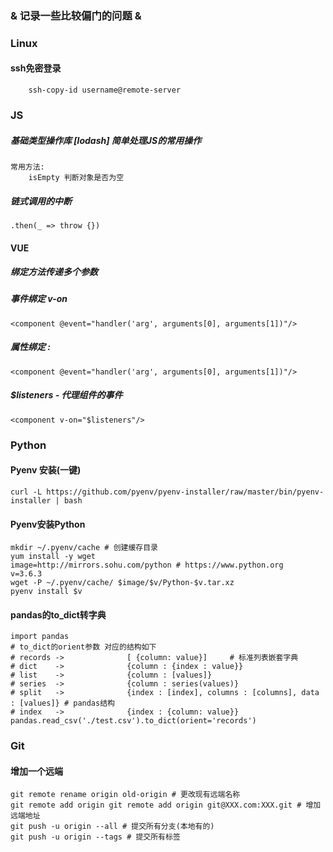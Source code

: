 ### & 记录一些比较偏门的问题 &

### Linux
#### ssh免密登录
```
    ssh-copy-id username@remote-server
```


### JS
##### 基础类型操作库 [lodash] 简单处理JS的常用操作
```
常用方法:
    isEmpty 判断对象是否为空
```
##### 链式调用的中断
```
.then(_ => throw {})
```
#### VUE
##### 绑定方法传递多个参数

##### 事件绑定 v-on
```
<component @event="handler('arg', arguments[0], arguments[1])"/>
```

##### 属性绑定 :
```
<component @event="handler('arg', arguments[0], arguments[1])"/>
```

##### $listeners - 代理组件的事件
```
<component v-on="$listeners"/>
```


### Python
#### Pyenv 安装(一键)
```
curl -L https://github.com/pyenv/pyenv-installer/raw/master/bin/pyenv-installer | bash
```
#### Pyenv安装Python
```
mkdir ~/.pyenv/cache # 创建缓存目录
yum install -y wget
image=http://mirrors.sohu.com/python # https://www.python.org
v=3.6.3
wget -P ~/.pyenv/cache/ $image/$v/Python-$v.tar.xz 
pyenv install $v
```

#### pandas的to_dict转字典
```
import pandas
# to_dict的orient参数 对应的结构如下
# records ->              [ {column: value}]     # 标准列表嵌套字典
# dict    ->              {column : {index : value}}
# list    ->              {column : [values]} 
# series  ->              {column : series(values)} 
# split   ->              {index : [index], columns : [columns], data : [values]} # pandas结构
# index   ->              {index : {column: value}}
pandas.read_csv('./test.csv').to_dict(orient='records')
```

### Git
#### 增加一个远端
```
git remote rename origin old-origin # 更改现有远端名称
git remote add origin git remote add origin git@XXX.com:XXX.git # 增加远端地址
git push -u origin --all # 提交所有分支(本地有的)
git push -u origin --tags # 提交所有标签
```